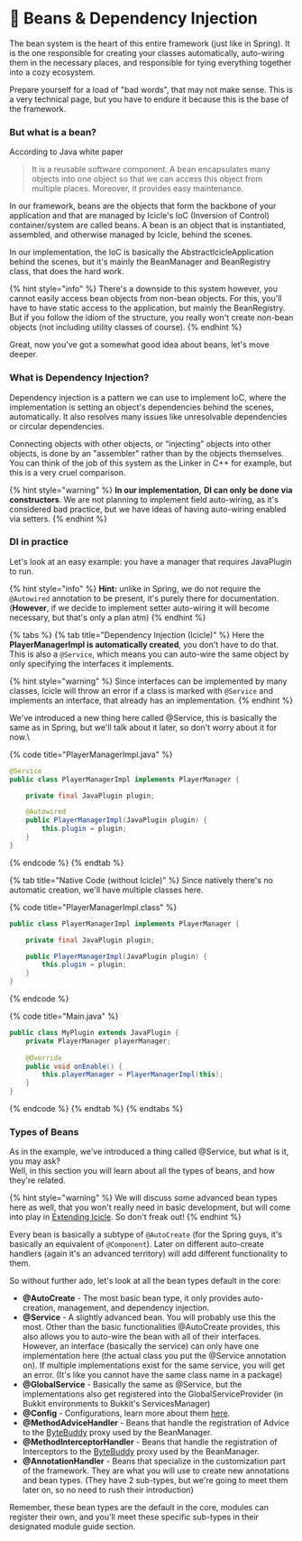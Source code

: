 # 🥜 Beans & Dependency Injection

The bean system is the heart of this entire framework (just like in Spring). It is the one responsible for creating your classes automatically, auto-wiring them in the necessary places, and responsible for tying everything together into a cozy ecosystem.

Prepare yourself for a load of "bad words", that may not make sense. This is a very technical page, but you have to endure it because this is the base of the framework.

### But what is a bean?

According to Java white paper

> It is a reusable software component. A bean encapsulates many objects into one object so that we can access this object from multiple places. Moreover, it provides easy maintenance.

In our framework, beans are the objects that form the backbone of your application and that are managed by Icicle's IoC (Inversion of Control) container/system are called beans. A bean is an object that is instantiated, assembled, and otherwise managed by Icicle, behind the scenes.

In our implementation, the IoC is basically the AbstractIcicleApplication behind the scenes, but it's mainly the BeanManager and BeanRegistry class, that does the hard work.

{% hint style="info" %}
There's a downside to this system however, you cannot easily access bean objects from non-bean objects. For this, you'll have to have static access to the application, but mainly the BeanRegistry. But if you follow the idiom of the structure, you really won't create non-bean objects (not including utility classes of course).
{% endhint %}

Great, now you've got a somewhat good idea about beans, let's move deeper.

### What is Dependency Injection?

Dependency injection is a pattern we can use to implement IoC, where the implementation is setting an object's dependencies behind the scenes, automatically. It also resolves many issues like unresolvable dependencies or circular dependencies.

Connecting objects with other objects, or “injecting” objects into other objects, is done by an "assembler" rather than by the objects themselves. You can think of the job of this system as the Linker in C++ for example, but this is a very cruel comparison.

{% hint style="warning" %}
**In our implementation,** **DI can only be done via constructors**. We are not planning to implement field auto-wiring, as it's considered bad practice, but we have ideas of having auto-wiring enabled via setters.
{% endhint %}

### DI in practice

Let's look at an easy example: you have a manager that requires JavaPlugin to run.

{% hint style="info" %}
**Hint:** unlike in Spring, we do not require the `@Autowired` annotation to be present, it's purely there for documentation. (**However**, if we decide to implement setter auto-wiring it will become necessary, but that's only a plan atm)
{% endhint %}

{% tabs %}
{% tab title="Dependency Injection (Icicle)" %}
Here the **PlayerManagerImpl is automatically created**, you don't have to do that.\
This is also a `@Service`, which means you can auto-wire the same object by only specifying the interfaces it implements.&#x20;

{% hint style="warning" %}
Since interfaces can be implemented by many classes, Icicle will throw an error if a class is marked with `@Service` and implements an interface, that already has an implementation.
{% endhint %}

We've introduced a new thing here called @Service, this is basically the same as in Spring, but we'll talk about it later, so don't worry about it for now.\


{% code title="PlayerManagerImpl.java" %}
```java
@Service
public class PlayerManagerImpl implements PlayerManager {

    private final JavaPlugin plugin;

    @Autowired
    public PlayerManagerImpl(JavaPlugin plugin) {
        this.plugin = plugin;        
    }
}
```
{% endcode %}
{% endtab %}

{% tab title="Native Code (without Icicle)" %}
Since natively there's no automatic creation, we'll have multiple classes here.

{% code title="PlayerManagerImpl.class" %}
```java
public class PlayerManagerImpl implements PlayerManager {

    private final JavaPlugin plugin;

    public PlayerManagerImpl(JavaPlugin plugin) {
        this.plugin = plugin;        
    }
}
```
{% endcode %}

{% code title="Main.java" %}
```java
public class MyPlugin extends JavaPlugin {
    private PlayerManager playerManager;
    
    @Override
    public void onEnable() {
        this.playerManager = PlayerManagerImpl(this);
    }
}
```
{% endcode %}
{% endtab %}
{% endtabs %}

### Types of Beans

As in the example, we've introduced a thing called @Service, but what is it, you may ask?\
Well, in this section you will learn about all the types of beans, and how they're related.

{% hint style="warning" %}
We will discuss some advanced bean types here as well, that you won't really need in basic development, but will come into play in [Extending Icicle](broken-reference). So don't freak out!
{% endhint %}

Every bean is basically a subtype of `@AutoCreate` (for the Spring guys, it's basically an equivalent of `@Component`). Later on different auto-create handlers (again it's an advanced territory) will add different functionality to them.

So without further ado, let's look at all the bean types default in the core:

* **@AutoCreate** - The most basic bean type, it only provides auto-creation, management, and dependency injection.
* **@Service** - A slightly advanced bean. You will probably use this the most. Other than the basic functionalities @AutoCreate provides, this also allows you to auto-wire the bean with all of their interfaces. However, an interface (basically the service) can only have one implementation here (the actual class you put the @Service annotation on). If multiple implementations exist for the same service, you will get an error. (It's like you cannot have the same class name in a package)
* **@GlobalService** - Basically the same as @Service, but the implementations also get registered into the GlobalServiceProvider (in Bukkit environments to Bukkit's ServicesManager)
* **@Config** - Configurations, learn more about them [here](configurations.md).
* **@MethodAdviceHandler** - Beans that handle the registration of Advice to the [ByteBuddy](https://bytebuddy.net/#/tutorial) proxy used by the BeanManager.
* **@MethodInterceptorHandler** - Beans that handle the registration of Interceptors to the [ByteBuddy](https://bytebuddy.net/#/tutorial) proxy used by the BeanManager.
* **@AnnotationHandler** - Beans that specialize in the customization part of the framework. They are what you will use to create new annotations and bean types. (They have 2 sub-types, but we're going to meet them later on, so no need to rush their introduction)

Remember, these bean types are the default in the core, modules can register their own, and you'll meet these specific sub-types in their designated module guide section.

